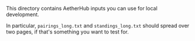 This directory contains AetherHub inputs you can use for local development.

In particular, `pairings_long.txt` and `standings_long.txt` should spread over two pages, if that's something you want to test for.
